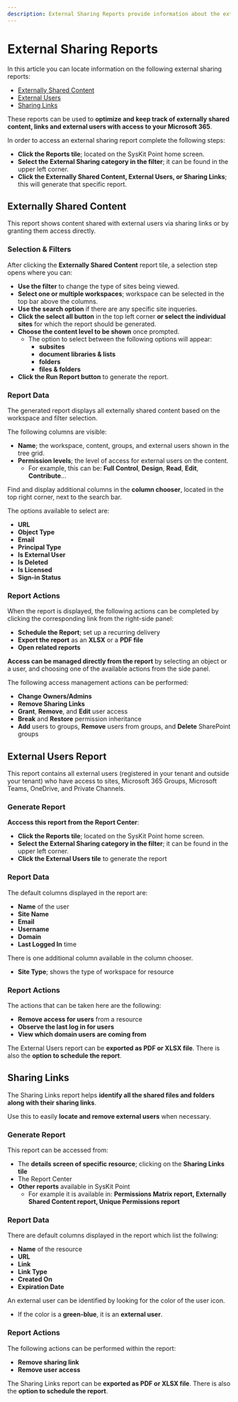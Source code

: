 ```yaml
---
description: External Sharing Reports provide information about the external users and their access to your tenant resources.
---
```


# External Sharing Reports

In this article you can locate information on the following external sharing reports:
* [Externally Shared Content](#externally-shared-content)
* [External Users](#external-users-report)
* [Sharing Links](#sharing-links)

These reports can be used to **optimize and keep track of externally shared content, links and external users with access to your Microsoft 365**. 

In order to access an external sharing report complete the following steps:

 * **Click the Reports tile**; located on the SysKit Point home screen.
 * **Select the External Sharing category in the filter**; it can be found in the upper left corner.
 * **Click the Externally Shared Content, External Users, or Sharing Links**; this will generate that specific report.

## Externally Shared Content

This report shows content shared with external users via sharing links or by granting them access directly.

### Selection & Filters

After clicking the **Externally Shared Content** report tile, a selection step opens where you can:
* **Use the filter** to change the type of sites being viewed.
* **Select one or multiple workspaces**; workspace can be selected in the top bar above the columns. 
* **Use the search option** if there are any specific site inqueries.
* **Click the select all button** in the top left corner **or select the individual sites** for which the report should be generated. 
* **Choose the content level to be shown** once prompted.
  * The option to select between the following options will appear:
    * **subsites**
    * **document libraries & lists**
    * **folders**
    * **files & folders**
* **Click the Run Report button** to generate the report.

### Report Data

The generated report displays all externally shared content based on the workspace and filter selection. 

The following columns are visible:		
* **Name**; the workspace, content, groups, and external users shown in the tree grid.
* **Permission levels**; the level of access for external users on the content. 
  * For example, this can be: **Full Control**, **Design**, **Read**, **Edit**, **Contribute**...
		
Find and display additional columns in the **column chooser**, located in the top right corner, next to the search bar.

The options available to select are:

* **URL**
* **Object Type**
* **Email**
* **Principal Type**
* **Is External User**
* **Is Deleted**
* **Is Licensed**
* **Sign-in Status**

### Report Actions

When the report is displayed, the following actions can be completed by clicking the corresponding link from the right-side panel:

* **Schedule the Report**; set up a recurring delivery
* **Export the report** as an **XLSX** or a **PDF file**
* **Open related reports**

**Access can be managed directly from the report** by selecting an object or a user, and choosing one of the available actions from the side panel.

The following access management actions can be performed:
* **Change Owners/Admins**
* **Remove Sharing Links**
* **Grant**, **Remove**, and **Edit** user access
* **Break** and **Restore** permission inheritance
* **Add** users to groups, **Remove** users from groups, and **Delete** SharePoint groups

## External Users Report

This report contains all external users (registered in your tenant and outside your tenant) who have access to sites, Microsoft 365 Groups, Microsoft Teams, OneDrive, and Private Channels.

### Generate Report

**Acccess this report from the Report Center**:

 * **Click the Reports tile**; located on the SysKit Point home screen.
 * **Select the External Sharing category in the filter**; it can be found in the upper left corner.
 * **Click the External Users tile** to generate the report



### Report Data

The default columns displayed in the report are:
		
* **Name** of the user
* **Site Name**
* **Email**
* **Username**
* **Domain**
* **Last Logged In** time
		
There is one additional column available in the column chooser.
  * **Site Type**; shows the type of workspace for resource


### Report Actions

The actions that can be taken here are the following:

*	**Remove access for users** from a resource
*	**Observe the last log in for users**
*	**View which domain users are coming from**

The External Users report can be **exported as PDF or XLSX file**. There is also the **option to schedule the report**.


## Sharing Links 

The Sharing Links report helps **identify all the shared files and folders along with their sharing links**. 

Use this to easily **locate and remove external users** when necessary.

### Generate Report

This report can be accessed from:

* The **details screen of specific resource**; clicking on the **Sharing Links tile**
* The Report Center
* **Other reports** available in SysKit Point 
  * For example it is available in: **Permissions Matrix report, Externally Shared Content report, Unique Permissions report**

### Report Data

There are default columns displayed in the report which list the follwing:
		
* **Name** of the resource
* **URL**
* **Link**
* **Link Type**
* **Created On**
* **Expiration Date**

An external user can be identified by looking for the color of the user icon. 
  * If the color is a **green-blue**, it is an **external user**.

### Report Actions

The following actions can be performed within the report:
* **Remove sharing link**
* **Remove user access**

The Sharing Links report can be **exported as PDF or XLSX file**. There is also the **option to schedule the report**.
